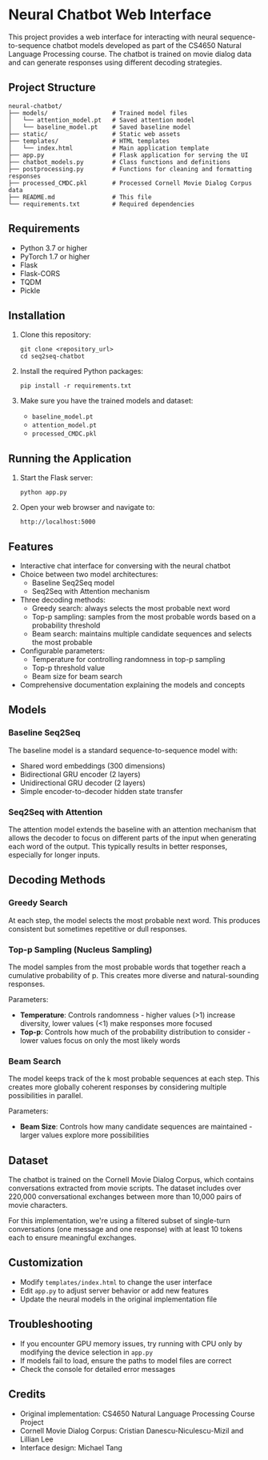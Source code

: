 # Neural Chatbot Web Interface

This project provides a web interface for interacting with neural sequence-to-sequence chatbot models developed as part of the CS4650 Natural Language Processing course. The chatbot is trained on movie dialog data and can generate responses using different decoding strategies.

## Project Structure

```
neural-chatbot/
├── models/                  # Trained model files
│   └── attention_model.pt   # Saved attention model
│   └── baseline_model.pt    # Saved baseline model
├── static/                  # Static web assets
├── templates/               # HTML templates
│   └── index.html           # Main application template
├── app.py                   # Flask application for serving the UI
├── chatbot_models.py        # Class functions and definitions
├── postprocessing.py        # Functions for cleaning and formatting responses
├── processed_CMDC.pkl       # Processed Cornell Movie Dialog Corpus data
├── README.md                # This file
└── requirements.txt         # Required dependencies
```

## Requirements

- Python 3.7 or higher
- PyTorch 1.7 or higher
- Flask
- Flask-CORS
- TQDM
- Pickle

## Installation

1. Clone this repository:
   ```
   git clone <repository_url>
   cd seq2seq-chatbot
   ```

2. Install the required Python packages:
   ```
   pip install -r requirements.txt
   ```

3. Make sure you have the trained models and dataset:
   - `baseline_model.pt`
   - `attention_model.pt`
   - `processed_CMDC.pkl`

## Running the Application

1. Start the Flask server:
   ```
   python app.py
   ```

2. Open your web browser and navigate to:
   ```
   http://localhost:5000
   ```

## Features

- Interactive chat interface for conversing with the neural chatbot
- Choice between two model architectures:
  - Baseline Seq2Seq model
  - Seq2Seq with Attention mechanism
- Three decoding methods:
  - Greedy search: always selects the most probable next word
  - Top-p sampling: samples from the most probable words based on a probability threshold
  - Beam search: maintains multiple candidate sequences and selects the most probable
- Configurable parameters:
  - Temperature for controlling randomness in top-p sampling
  - Top-p threshold value
  - Beam size for beam search
- Comprehensive documentation explaining the models and concepts

## Models

### Baseline Seq2Seq

The baseline model is a standard sequence-to-sequence model with:
- Shared word embeddings (300 dimensions)
- Bidirectional GRU encoder (2 layers)
- Unidirectional GRU decoder (2 layers)
- Simple encoder-to-decoder hidden state transfer

### Seq2Seq with Attention

The attention model extends the baseline with an attention mechanism that allows the decoder to focus on different parts of the input when generating each word of the output. This typically results in better responses, especially for longer inputs.

## Decoding Methods

### Greedy Search

At each step, the model selects the most probable next word. This produces consistent but sometimes repetitive or dull responses.

### Top-p Sampling (Nucleus Sampling)

The model samples from the most probable words that together reach a cumulative probability of p. This creates more diverse and natural-sounding responses.

Parameters:
- **Temperature**: Controls randomness - higher values (>1) increase diversity, lower values (<1) make responses more focused
- **Top-p**: Controls how much of the probability distribution to consider - lower values focus on only the most likely words

### Beam Search

The model keeps track of the k most probable sequences at each step. This creates more globally coherent responses by considering multiple possibilities in parallel.

Parameters:
- **Beam Size**: Controls how many candidate sequences are maintained - larger values explore more possibilities

## Dataset

The chatbot is trained on the Cornell Movie Dialog Corpus, which contains conversations extracted from movie scripts. The dataset includes over 220,000 conversational exchanges between more than 10,000 pairs of movie characters.

For this implementation, we're using a filtered subset of single-turn conversations (one message and one response) with at least 10 tokens each to ensure meaningful exchanges.

## Customization

- Modify `templates/index.html` to change the user interface
- Edit `app.py` to adjust server behavior or add new features
- Update the neural models in the original implementation file

## Troubleshooting

- If you encounter GPU memory issues, try running with CPU only by modifying the device selection in `app.py`
- If models fail to load, ensure the paths to model files are correct
- Check the console for detailed error messages

## Credits

- Original implementation: CS4650 Natural Language Processing Course Project
- Cornell Movie Dialog Corpus: Cristian Danescu-Niculescu-Mizil and Lillian Lee
- Interface design: Michael Tang
